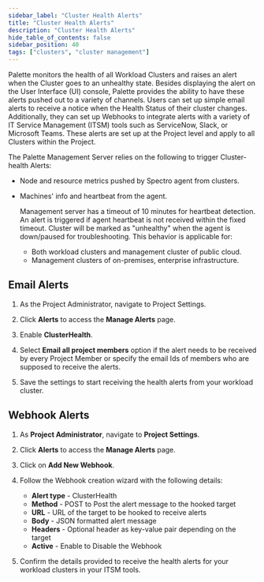 ```yaml
---
sidebar_label: "Cluster Health Alerts"
title: "Cluster Health Alerts"
description: "Cluster Health Alerts"
hide_table_of_contents: false
sidebar_position: 40
tags: ["clusters", "cluster management"]
---
```


Palette monitors the health of all Workload Clusters and raises an alert when the Cluster goes to an unhealthy state.
Besides displaying the alert on the User Interface (UI) console, Palette provides the ability to have these alerts
pushed out to a variety of channels. Users can set up simple email alerts to receive a notice when the Health Status of
their cluster changes. Additionally, they can set up Webhooks to integrate alerts with a variety of IT Service
Management (ITSM) tools such as ServiceNow, Slack, or Microsoft Teams. These alerts are set up at the Project level and
apply to all Clusters within the Project.

The Palette Management Server relies on the following to trigger Cluster-health Alerts:

- Node and resource metrics pushed by Spectro agent from clusters.

- Machines' info and heartbeat from the agent.

  Management server has a timeout of 10 minutes for heartbeat detection. An alert is triggered if agent heartbeat is not
  received within the fixed timeout. Cluster will be marked as "unhealthy" when the agent is down/paused for
  troubleshooting. This behavior is applicable for:

  - Both workload clusters and management cluster of public cloud.
  - Management clusters of on-premises, enterprise infrastructure.

## Email Alerts

1. As the Project Administrator, navigate to Project Settings.

2. Click **Alerts** to access the **Manage Alerts** page.

3. Enable **ClusterHealth**.

4. Select **Email all project members** option if the alert needs to be received by every Project Member or specify the
   email Ids of members who are supposed to receive the alerts.

5. Save the settings to start receiving the health alerts from your workload cluster.

## Webhook Alerts

1.  As **Project Administrator**, navigate to **Project Settings**.

2.  Click **Alerts** to access the **Manage Alerts** page.

3.  Click on **Add New Webhook**.

4.  Follow the Webhook creation wizard with the following details:

    - **Alert type** - ClusterHealth
    - **Method** - POST to Post the alert message to the hooked target
    - **URL** - URL of the target to be hooked to receive alerts
    - **Body** - JSON formatted alert message
    - **Headers** - Optional header as key-value pair depending on the target
    - **Active** - Enable to Disable the Webhook

5.  Confirm the details provided to receive the health alerts for your workload clusters in your ITSM tools.
